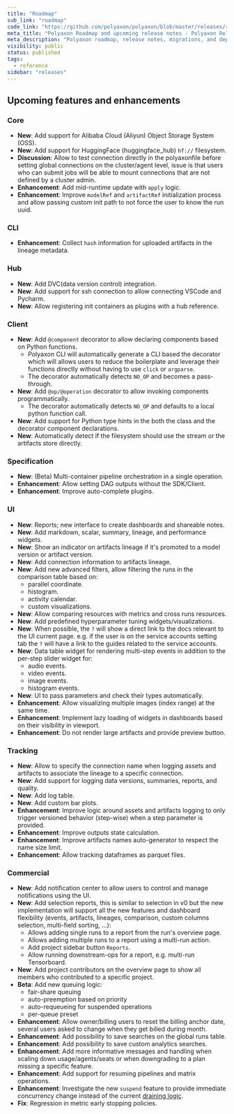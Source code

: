 ```yaml
---
title: "Roadmap"
sub_link: "roadmap"
code_link: "https://github.com/polyaxon/polyaxon/blob/master/releases/roadmap.md"
meta_title: "Polyaxon Roadmap and upcoming release notes - Polyaxon Releases"
meta_description: "Polyaxon roadmap, release notes, migrations, and deprecation notes."
visibility: public
status: published
tags:
  - reference
sidebar: "releases"
---
```


## Upcoming features and enhancements

### Core

 * **New**: Add support for Alibaba Cloud (Aliyun) Object Storage System (OSS).
 * **New**: Add support for HuggingFace (huggingface_hub) `hf://` filesystem.
 * **Discussion**: Allow to test connection directly in the polyaxonfile before setting global connections on the cluster/agent level, issue is that users who can submit jobs will be able to mount connections that are not defined by a cluster admin.
 * **Enhancement**: Add mid-runtime update with `apply` logic.
 * **Enhancement**: Improve `modelRef` and `artifactRef` initialization process and allow passing custom init path to not force the user to know the run uuid.

### CLI

 * **Enhancement**: Collect `hash` information for uploaded artifacts in the lineage metadata.

### Hub

 * **New**: Add DVC(data version control) integration.
 * **New**: Add support for ssh connection to allow connecting VSCode and Pycharm.
 * **New**: Allow registering init containers as plugins with a hub reference.


### Client

 * **New**: Add `@component` decorator to allow declaring components based on Python functions.
   * Polyaxon CLI will automatically generate a CLI based the decorator which will allows users to reduce the boilerplate and leverage their functions directly without having to use `click` or `argparse`.
   * The decorator automatically detects `NO_OP` and becomes a pass-through.
 * **New**: Add `@op/@operation` decorator to allow invoking components programmatically.
   * The decorator automatically detects `NO_OP` and defaults to a local python function call.
 * **New**: Add support for Python type hints in the both the class and the decorator component declarations.
 * **New**: Automatically detect if the filesystem should use the stream or the artifacts store directly.

### Specification

 * **New**: (Beta) Multi-container pipeline orchestration in a single operation.
 * **Enhancement**: Allow setting DAG outputs without the SDK/Client.
 * **Enhancement**: Improve auto-complete plugins.

### UI

 * **New**: Reports; new interface to create dashboards and shareable notes.
 * **New**: Add markdown, scalar, summary, lineage, and performance widgets.
 * **New**: Show an indicator on artifacts lineage if it's promoted to a model version or artifact version.
 * **New**: Add connection information to artifacts lineage.
 * **New**: Add new advanced filters, allow filtering the runs in the comparison table based on:
   * parallel coordinate.
   * histogram.
   * activity calendar.
   * custom visualizations.
 * **New**: Allow comparing resources with metrics and cross runs resources.
 * **New**: Add predefined hyperparameter tuning widgets/visualizations.
 * **New**: When possible, the `?` will show a direct link to the docs relevant to the UI current page. e.g. if the user is on the service accounts setting tab the `?` will have a link to the guides related to the service accounts.
 * **New**: Data table widget for rendering multi-step events in addition to the per-step slider widget for:
   * audio events.
   * video events.
   * image events.
   * histogram events.
 * **New**: UI to pass parameters and check their types automatically.
 * **Enhancement**: Allow visualizing multiple images (index range) at the same time.
 * **Enhancement**: Implement lazy loading of widgets in dashboards based on their visibility in viewport.
 * **Enhancement**: Do not render large artifacts and provide preview button.

### Tracking

 * **New**: Allow to specify the connection name when logging assets and artifacts to associate the lineage to a specific connection.
 * **New**: Add support for logging data versions, summaries, reports, and quality.
 * **New**: Add log table.
 * **New**: Add custom bar plots.
 * **Enhancement**: Improve logic around assets and artifacts logging to only trigger versioned behavior (step-wise) when a step parameter is provided.
 * **Enhancement**: Improve outputs state calculation.
 * **Enhancement**: Improve artifacts names auto-generator to respect the name size limit.
 * **Enhancement**: Allow tracking dataframes as parquet files.

### Commercial

 * **New**: Add notification center to allow users to control and manage notifications using the UI.
 * **New**: Add selection reports, this is similar to selection in v0 but the new implementation will support all the new features and dashboard flexibility (events, artifacts, lineages, comparison, custom columns selection, multi-field sorting, ...):
   * Allows adding single runs to a report from the run's overview page.
   * Allows adding multiple runs to a report using a multi-run action.
   * Add project sidebar button `Reports`.
   * Allow running downstream-ops for a report, e.g. multi-run Tensorboard.
 * **New**: Add project contributors on the overview page to show all members who contributed to a specific project.
 * **Beta**: Add new queuing logic:
    * fair-share queuing
    * auto-preemption based on priority
    * auto-requeueing for suspended operations
    * per-queue preset
 * **Enhancement**: Allow owner/billing users to reset the billing anchor date, several users asked to change when they get billed during month.
 * **Enhancement**: Add possibility to save searches on the global runs table.
 * **Enhancement**: Add possibility to save custom analytics searches.
 * **Enhancement**: Add more informative messages and handling when scaling down usage/agents/seats or when downgrading to a plan missing a specific feature.
 * **Enhancement**: Add support for resuming pipelines and matrix operations.
 * **Enhancement**: Investigate the new `suspend` feature to provide immediate concurrency change instead of the current [draining logic](/faq/How-does-changing-concurrency-work/).
 * **Fix**: Regression in metric early stopping policies.
